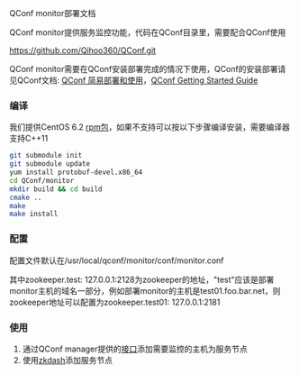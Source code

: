 QConf monitor部署文档



QConf monitor提供服务监控功能，代码在QConf目录里，需要配合QConf使用

https://github.com/Qihoo360/QConf.git



QConf monitor需要在QConf安装部署完成的情况下使用，QConf的安装部署请见QConf文档: [QConf 简易部署和使用](https://github.com/Qihoo360/QConf/wiki/QConf-%E7%AE%80%E6%98%93%E9%83%A8%E7%BD%B2%E5%92%8C%E4%BD%BF%E7%94%A8)，[QConf Getting Started Guide](https://github.com/Qihoo360/QConf/blob/master/doc/QConf%20Getting%20Started%20Guide.md)

### 编译

我们提供CentOS 6.2 [rpm包](https://github.com/Qihoo360/QConf/releases/tag/1.2.1)，如果不支持可以按以下步骤编译安装，需要编译器支持C++11

```bash
git submodule init
git submodule update
yum install protobuf-devel.x86_64
cd QConf/monitor
mkdir build && cd build
cmake ..
make
make install
```



### 配置



配置文件默认在/usr/local/qconf/monitor/conf/monitor.conf

其中zookeeper.test: 127.0.0.1:2128为zookeeper的地址，"test"应该是部署monitor主机的域名一部分，例如部署monitor的主机是test01.foo.bar.net，则zookeeper地址可以配置为zookeeper.test01: 127.0.0.1:2181



### 使用



1. 通过QConf manager提供的[接口](https://github.com/Qihoo360/Qconf/blob/master/manager/src/php/qconf_manager.cc#L183)添加需要监控的主机为服务节点
2. 使用[zkdash](https://github.com/ireaderlab/zkdash)添加服务节点
